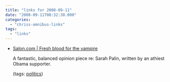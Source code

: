 ```yaml
---
title: "links for 2008-09-11"
date: "2008-09-11T08:32:30.000"
categories: 
  - "chriss-omnibus-links"
tags: 
  - "links"
---
```


- [Salon.com | Fresh blood for the vampire](http://www.salon.com/opinion/paglia/2008/09/10/palin/print.html)
    
    A fantastic, balanced opinion piece re: Sarah Palin, written by an athiest Obama supporter.
    
    (tags: [politics](http://delicious.com/hubbsc/politics))
